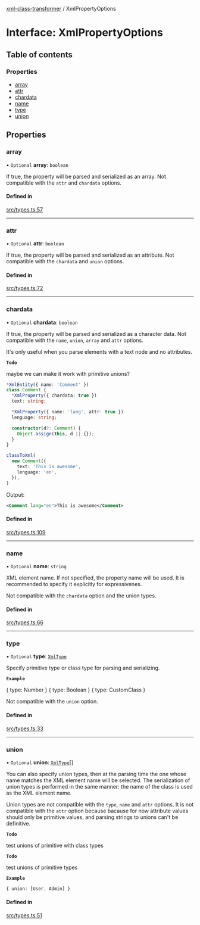 [xml-class-transformer](../README.md) / XmlPropertyOptions

# Interface: XmlPropertyOptions

## Table of contents

### Properties

- [array](XmlPropertyOptions.md#array)
- [attr](XmlPropertyOptions.md#attr)
- [chardata](XmlPropertyOptions.md#chardata)
- [name](XmlPropertyOptions.md#name)
- [type](XmlPropertyOptions.md#type)
- [union](XmlPropertyOptions.md#union)

## Properties

### array

• `Optional` **array**: `boolean`

If true, the property will be parsed and serialized as an array.
Not compatible with the `attr` and `chardata` options.

#### Defined in

[src/types.ts:57](https://github.com/Edgar-P-yan/xml-class-transformer/blob/9de5edc/src/types.ts#L57)

___

### attr

• `Optional` **attr**: `boolean`

If true, the property will be parsed and serialized as an attribute.
Not compatible with the `chardata` and `union` options.

#### Defined in

[src/types.ts:72](https://github.com/Edgar-P-yan/xml-class-transformer/blob/9de5edc/src/types.ts#L72)

___

### chardata

• `Optional` **chardata**: `boolean`

If true, the property will be parsed and serialized as a character data.
Not compatible with the `name`, `union`, `array` and `attr` options.

It's only useful when you parse elements with a text node and no attributes.

**`Todo`**

maybe we can make it work with primitive unions?

```ts
*XmlEntity({ name: 'Comment' })
class Comment {
  *XmlProperty({ chardata: true })
  text: string;

  *XmlProperty({ name: 'lang', attr: true })
  lenguage: string;

  constructor(d?: Comment) {
    Object.assign(this, d || {});
  }
}

classToXml(
  new Comment({
    text: 'This is awesome',
    lenguage: 'en',
  }),
)
```

Output:
```xml
<Comment lang="en">This is awesome</Comment>
```

#### Defined in

[src/types.ts:109](https://github.com/Edgar-P-yan/xml-class-transformer/blob/9de5edc/src/types.ts#L109)

___

### name

• `Optional` **name**: `string`

XML element name.
If not specified, the property name will be used.
It is recommended to specify it explicitly for expressivenes.

Not compatible with the `chardata` option and the union types.

#### Defined in

[src/types.ts:66](https://github.com/Edgar-P-yan/xml-class-transformer/blob/9de5edc/src/types.ts#L66)

___

### type

• `Optional` **type**: [`XmlType`](../README.md#xmltype)

Specify primitive type or class type for parsing and serializing.

**`Example`**

{ type: Number }
{ type: Boolean }
{ type: CustomClass }

Not compatible with the `union` option.

#### Defined in

[src/types.ts:33](https://github.com/Edgar-P-yan/xml-class-transformer/blob/9de5edc/src/types.ts#L33)

___

### union

• `Optional` **union**: [`XmlType`](../README.md#xmltype)[]

You can also specify union types, then at the parsing time
the one whose name matches the XML element name will be selected.
The serialization of union types is performed in the same manner:
the name of the class is used as the XML element name.

Union types are not compatible with the `type`, `name` and `attr` options.
It is not compatible with the `attr` option because bacause for now attribute values should
only be primitive values, and parsing strings to unions can't be definitive.

**`Todo`**

test unions of primitive with class types

**`Todo`**

test unions of primitive types

**`Example`**

```ts
{ union: [User, Admin] }
```

#### Defined in

[src/types.ts:51](https://github.com/Edgar-P-yan/xml-class-transformer/blob/9de5edc/src/types.ts#L51)
